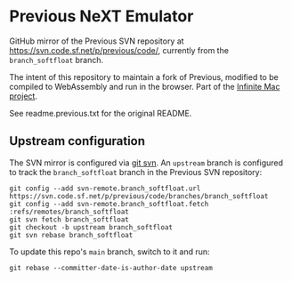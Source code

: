 # Previous NeXT Emulator

GitHub mirror of the Previous SVN repository at https://svn.code.sf.net/p/previous/code/, currently from the `branch_softfloat` branch.

The intent of this repository to maintain a fork of Previous, modified to be compiled to WebAssembly and run in the browser. Part of the [Infinite Mac project](https://github.com/mihaip/infinite-mac).

See readme.previous.txt for the original README.

## Upstream configuration

The SVN mirror is configured via [git svn](https://git-scm.com/docs/git-svn). An `upstream` branch is configured to track the `branch_softfloat` branch in the Previous SVN repository:

```
git config --add svn-remote.branch_softfloat.url https://svn.code.sf.net/p/previous/code/branches/branch_softfloat
git config --add svn-remote.branch_softfloat.fetch :refs/remotes/branch_softfloat
git svn fetch branch_softfloat
git checkout -b upstream branch_softfloat
git svn rebase branch_softfloat
```

To update this repo's `main` branch, switch to it and run:

```
git rebase --committer-date-is-author-date upstream
```
